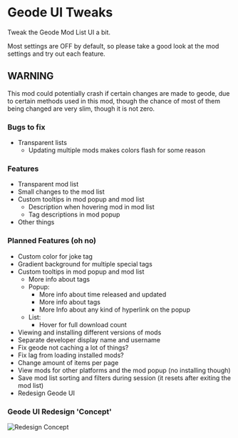 # Geode UI Tweaks

Tweak the Geode Mod List UI a bit.

Most settings are OFF by default, so please take a good look at the mod settings and try out each feature.

## <cr>WARNING</cr>
<cr>This mod could potentially crash if certain changes are made to geode, due to certain methods used in this mod, though the chance of most of them being changed are very slim, though it is not zero.</cr>

### Bugs to fix

- Transparent lists
  - Updating multiple mods makes colors flash for some reason

### Features

- Transparent mod list
- Small changes to the mod list
- Custom tooltips in mod popup and mod list
  - Description when hovering mod in mod list
  - Tag descriptions in mod popup
- Other things

### Planned Features (oh no)

- Custom color for joke tag
- Gradient background for multiple special tags
- Custom tooltips in mod popup and mod list
  - More info about tags
  - Popup:
    - More info about time released and updated
    - More info about tags
    - More Info about any kind of hyperlink on the popup
  - List:
    - Hover for full download count
- Viewing and installing different versions of mods
- Separate developer display name and username
- Fix geode not caching a lot of things?
- Fix lag from loading installed mods?
- Change amount of items per page
- View mods for other platforms and the mod popup (no installing though)
- Save mod list sorting and filters during session (it resets after exiting the mod list)
- Redesign Geode UI

### Geode UI Redesign 'Concept'

![Redesign Concept](sheepdotcom.geode-ui-tweaks/geode-redesign-concept.png)
